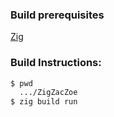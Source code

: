### Build prerequisites

[Zig](https://ziglang.org/download/)

### Build Instructions:

```bash
$ pwd
  .../ZigZacZoe
$ zig build run
```
